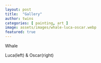 ```yaml
---
layout: post
title:  "Gallery"
author: twins
categories: [ painting, art ]
image: assets/images/whale-luca-oscar.webp
featured: true
---
```

Whale

Luca(left) & Oscar(right)
